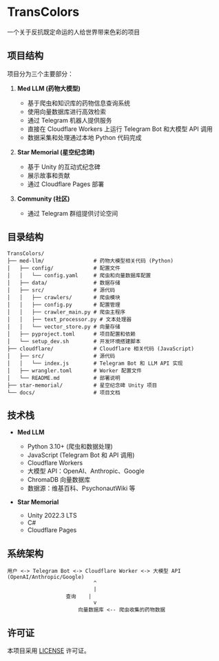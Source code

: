 # TransColors

一个关于反抗既定命运的人给世界带来色彩的项目

## 项目结构

项目分为三个主要部分：

1. **Med LLM (药物大模型)**
   - 基于爬虫和知识库的药物信息查询系统
   - 使用向量数据库进行高效检索
   - 通过 Telegram 机器人提供服务
   - 直接在 Cloudflare Workers 上运行 Telegram Bot 和大模型 API 调用
   - 数据采集和处理通过本地 Python 代码完成

2. **Star Memorial (星空纪念碑)**
   - 基于 Unity 的互动式纪念碑
   - 展示故事和贡献
   - 通过 Cloudflare Pages 部署

3. **Community (社区)**
   - 通过 Telegram 群组提供讨论空间

## 目录结构

```
TransColors/
├── med-llm/                # 药物大模型相关代码 (Python)
│   ├── config/             # 配置文件
│   │   └── config.yaml     # 爬虫和向量数据库配置
│   ├── data/               # 数据存储
│   ├── src/                # 源代码
│   │   ├── crawlers/       # 爬虫模块
│   │   ├── config.py       # 配置管理
│   │   ├── crawler_main.py # 爬虫主程序
│   │   ├── text_processor.py # 文本处理器
│   │   └── vector_store.py # 向量存储
│   ├── pyproject.toml      # 项目配置和依赖
│   └── setup_dev.sh        # 开发环境搭建脚本
├── cloudflare/             # Cloudflare 相关代码 (JavaScript)
│   ├── src/                # 源代码
│   │   └── index.js        # Telegram Bot 和 LLM API 实现
│   ├── wrangler.toml       # Worker 配置文件
│   └── README.md           # 部署说明
├── star-memorial/          # 星空纪念碑 Unity 项目
└── docs/                   # 项目文档
```

## 技术栈

- **Med LLM**
  - Python 3.10+ (爬虫和数据处理)
  - JavaScript (Telegram Bot 和 API 调用)
  - Cloudflare Workers
  - 大模型 API：OpenAI、Anthropic、Google
  - ChromaDB 向量数据库
  - 数据源：维基百科、PsychonautWiki 等

- **Star Memorial**
  - Unity 2022.3 LTS
  - C#
  - Cloudflare Pages

## 系统架构

```
用户 <-> Telegram Bot <-> Cloudflare Worker <-> 大模型 API (OpenAI/Anthropic/Google)
                            ^
                            |
                   查询    |
                            v
                       向量数据库 <-- 爬虫收集的药物数据
```

## 许可证

本项目采用 [LICENSE](LICENSE) 许可证。
